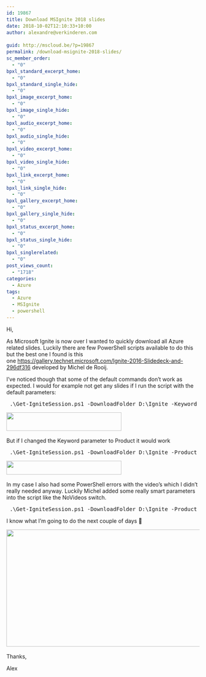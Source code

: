 ```yaml
---
id: 19867
title: Download MSIgnite 2018 slides
date: 2018-10-02T12:10:33+10:00
author: alexandre@verkinderen.com

guid: http://mscloud.be/?p=19867
permalink: /download-msignite-2018-slides/
sc_member_order:
  - "0"
bpxl_standard_excerpt_home:
  - "0"
bpxl_standard_single_hide:
  - "0"
bpxl_image_excerpt_home:
  - "0"
bpxl_image_single_hide:
  - "0"
bpxl_audio_excerpt_home:
  - "0"
bpxl_audio_single_hide:
  - "0"
bpxl_video_excerpt_home:
  - "0"
bpxl_video_single_hide:
  - "0"
bpxl_link_excerpt_home:
  - "0"
bpxl_link_single_hide:
  - "0"
bpxl_gallery_excerpt_home:
  - "0"
bpxl_gallery_single_hide:
  - "0"
bpxl_status_excerpt_home:
  - "0"
bpxl_status_single_hide:
  - "0"
bpxl_singlerelated:
  - "0"
post_views_count:
  - "1718"
categories:
  - Azure
tags:
  - Azure
  - MSIgnite
  - powershell
---
```

Hi,

As Microsoft Ignite is now over I wanted to quickly download all Azure related slides. Luckily there are few PowerShell scripts available to do this but the best one I found is this one <https://gallery.technet.microsoft.com/Ignite-2016-Slidedeck-and-296df316> developed by Michel de Rooij.

I&#8217;ve noticed though that some of the default commands don&#8217;t work as expected. I would for example not get any slides if I run the script with the default parameters:

<pre class="lang:ps decode:true"> .\Get-IgniteSession.ps1 -DownloadFolder D:\Ignite -Keyword 'Azure'</pre>

[<img class="alignnone size-medium wp-image-19872" src="/wp-content/uploads/2018/10/2018-10-02_12-03-33-300x48.png" alt="" width="300" height="48" srcset="/wp-content/uploads/2018/10/2018-10-02_12-03-33-300x48.png 300w, /wp-content/uploads/2018/10/2018-10-02_12-03-33.png 360w" sizes="(max-width: 300px) 100vw, 300px" />](/wp-content/uploads/2018/10/2018-10-02_12-03-33.png)

But if I changed the Keyword parameter to Product it would work

<pre class="lang:ps decode:true"> .\Get-IgniteSession.ps1 -DownloadFolder D:\Ignite -Product 'Azure'</pre>

[<img class="alignnone size-medium wp-image-19873" src="/wp-content/uploads/2018/10/2018-10-02_12-05-40-300x36.png" alt="" width="300" height="36" srcset="/wp-content/uploads/2018/10/2018-10-02_12-05-40-300x36.png 300w, /wp-content/uploads/2018/10/2018-10-02_12-05-40.png 397w" sizes="(max-width: 300px) 100vw, 300px" />](/wp-content/uploads/2018/10/2018-10-02_12-05-40.png)

In my case I also had some PowerShell errors with the video&#8217;s which I didn&#8217;t really needed anyway. Luckily Michel added some really smart parameters into the script like the NoVideos switch.

<pre class="lang:ps decode:true "> .\Get-IgniteSession.ps1 -DownloadFolder D:\Ignite -Product 'Azure' -NoVideos</pre>

I know what I&#8217;m going to do the next couple of days 🙂

[<img class="alignnone wp-image-19868 size-large" src="/wp-content/uploads/2018/09/2018-09-30_9-24-58-1024x406.png" alt="" width="768" height="305" srcset="/wp-content/uploads/2018/09/2018-09-30_9-24-58-1024x406.png 1024w, /wp-content/uploads/2018/09/2018-09-30_9-24-58-300x119.png 300w, /wp-content/uploads/2018/09/2018-09-30_9-24-58-768x305.png 768w, /wp-content/uploads/2018/09/2018-09-30_9-24-58.png 1585w" sizes="(max-width: 768px) 100vw, 768px" />](/wp-content/uploads/2018/09/2018-09-30_9-24-58.png)

Thanks,

Alex
